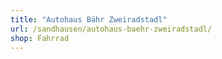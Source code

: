 ```yaml
---
title: "Autohaus Bähr Zweiradstadl"
url: /sandhausen/autohaus-baehr-zweiradstadl/
shop: Fahrrad
---
```

